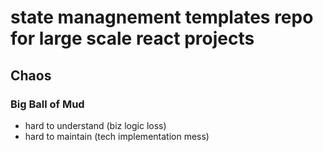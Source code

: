 # state managnement templates repo for large scale react projects

## Chaos

### Big Ball of Mud

- hard to understand (biz logic loss)
- hard to maintain (tech implementation mess)




